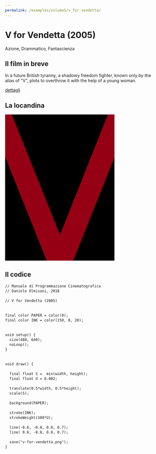 ```yaml
---
permalink: /examples/volume5/v_for_vendetta/
---
```

# V for Vendetta (2005)

Azione, Drammatico, Fantascienza

## Il film in breve
In a future British tyranny, a shadowy freedom fighter, known only by the alias of "V", plots to overthrow it with the help of a young woman.

[dettagli](https://www.imdb.com/title/tt0434409/)

## La locandina
<img src="v-for-vendetta.png"  width="360px" title="V for Vendetta">


## Il codice
```processing
// Manuale di Programmazione Cinematografica
// Daniele Olmisani, 2018

// V for Vendetta (2005)


final color PAPER = color(0);
final color INK = color(150, 0, 20);


void setup() {
  size(480, 640);
  noLoop();
}


void draw() {
  
  final float S =  min(width, height);
  final float U = 0.002;
  
  translate(0.5*width, 0.5*height);
  scale(S);
  
  background(PAPER);

  stroke(INK);
  strokeWeight(100*U);
  
  line(-0.6, -0.8, 0.0, 0.7);
  line( 0.6, -0.8, 0.0, 0.7);
  
  save("v-for-vendetta.png");
}
```
